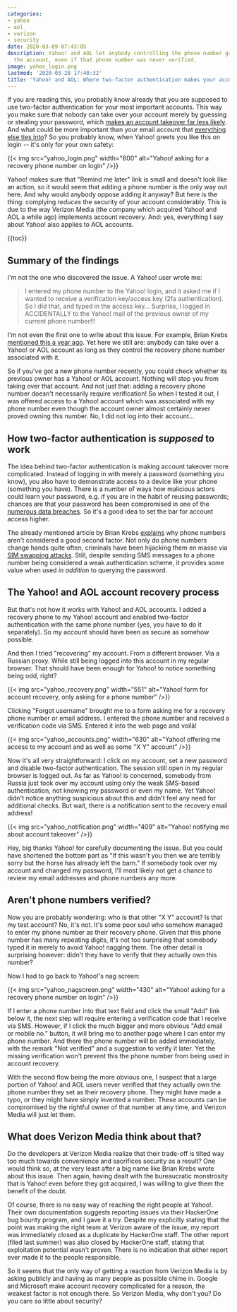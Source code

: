 ```yaml
---
categories:
- yahoo
- aol
- verizon
- security
date: 2020-03-09 07:43:05
description: Yahoo! and AOL let anybody controlling the phone number gain access to
  the account, even if that phone number was never verified.
image: yahoo_login.png
lastmod: '2020-03-28 17:40:32'
title: 'Yahoo! and AOL: Where two-factor authentication makes your account less secure'
---
```


If you are reading this, you probably know already that you are supposed to use two-factor authentication for your most important accounts. This way you make sure that nobody can take over your account merely by guessing or stealing your password, which [makes an account takeover far less likely](https://security.googleblog.com/2019/05/new-research-how-effective-is-basic.html). And what could be more important than your email account that [everything else ties into](https://krebsonsecurity.com/2013/06/the-value-of-a-hacked-email-account/)? So you probably know, when Yahoo! greets you like this on login -- it's only for your own safety:

{{< img src="yahoo_login.png" width="600" alt="Yahoo! asking for a recovery phone number on login" />}}

Yahoo! makes sure that "Remind me later" link is small and doesn't look like an action, so it would seem that adding a phone number is the only way out here. And why would anybody oppose adding it anyway? But here is the thing: complying *reduces* the security of your account considerably. This is due to the way Verizon Media (the company which acquired Yahoo! and AOL a while ago) implements account recovery. And: yes, everything I say about Yahoo! also applies to AOL accounts.

{{toc}}

## Summary of the findings

I'm not the one who discovered the issue. A Yahoo! user wrote me:

> I entered my phone number to the Yahoo! login, and it asked me if I wanted to receive a verification key/access key (2fa authentication). So I did that, and typed in the access key...
> Surprise, I logged in ACCIDENTALLY to the Yahoo! mail of the previous owner of my current phone number!!!

I'm not even the first one to write about this issue. For example, Brian Krebs [mentioned this a year ago](https://krebsonsecurity.com/2019/03/why-phone-numbers-stink-as-identity-proof/). Yet here we still are: anybody can take over a Yahoo! or AOL account as long as they control the recovery phone number associated with it.

So if you've got a new phone number recently, you could check whether its previous owner has a Yahoo! or AOL account. Nothing will stop you from taking over that account. And not just that: adding a recovery phone number doesn't necessarily require verification! So when I tested it out, I was offered access to a Yahoo! account which was associated with my phone number even though the account owner almost certainly never proved owning this number. No, I did not log into their account...

## How two-factor authentication is *supposed* to work

The idea behind two-factor authentication is making account takeover more complicated. Instead of logging in with merely a password (something you know), you also have to demonstrate access to a device like your phone (something you have). There is a number of ways how malicious actors could learn your password, e.g. if you are in the habit of reusing passwords; chances are that your password has been compromised in one of the [numerous data breaches](https://haveibeenpwned.com/). So it's a good idea to set the bar for account access higher.

The already mentioned article by Brian Krebs [explains](https://krebsonsecurity.com/2019/03/why-phone-numbers-stink-as-identity-proof/) why phone numbers aren't considered a good second factor. Not only do phone numbers change hands quite often, criminals have been hijacking them en masse via [SIM swapping attacks](https://en.wikipedia.org/wiki/SIM_swap_scam). Still, despite sending SMS messages to a phone number being considered a weak authentication scheme, it provides some value when used *in addition* to querying the password.

## The Yahoo! and AOL account recovery process

But that's not how it works with Yahoo! and AOL accounts. I added a recovery phone to my Yahoo! account and enabled two-factor authentication with the same phone number (yes, you have to do it separately). So my account should have been as secure as somehow possible.

And then I tried "recovering" my account. From a different browser. Via a Russian proxy. While still being logged into this account in my regular browser. That should have been enough for Yahoo! to notice something being odd, right?

{{< img src="yahoo_recovery.png" width="551" alt="Yahoo! form for account recovery, only asking for a phone number" />}}

Clicking "Forgot username" brought me to a form asking me for a recovery phone number or email address. I entered the phone number and received a verification code via SMS. Entered it into the web page and voilà!

{{< img src="yahoo_accounts.png" width="630" alt="Yahoo! offering me access to my account and as well as some \"X Y\" account" />}}

Now it's all very straightforward: I click on my account, set a new password and disable two-factor authentication. The session still open in my regular browser is logged out. As far as Yahoo! is concerned, somebody from Russia just took over my account using only the weak SMS-based authentication, not knowing my password or even my name. Yet Yahoo! didn't notice anything suspicious about this and didn't feel any need for additional checks. But wait, there is a notification sent to the recovery email address!

{{< img src="yahoo_notification.png" width="409" alt="Yahoo! notifying me about account takeover" />}}

Hey, big thanks Yahoo! for carefully documenting the issue. But you could have shortened the bottom part as "If this wasn't you then we are terribly sorry but the horse has already left the barn." If somebody took over my account and changed my password, I'll most likely not get a chance to review my email addresses and phone numbers any more.

## Aren't phone numbers verified?

Now you are probably wondering: who is that other "X Y" account? Is that my test account? No, it's not. It's some poor soul who somehow managed to enter my phone number as their recovery phone. Given that this phone number has many repeating digits, it's not too surprising that somebody typed it in merely to avoid Yahoo! nagging them. The other detail is surprising however: didn't they have to verify that they actually own this number?

Now I had to go back to Yahoo!'s nag screen:

{{< img src="yahoo_nagscreen.png" width="430" alt="Yahoo! asking for a recovery phone number on login" />}}

If I enter a phone number into that text field and click the small "Add" link below it, the next step will require entering a verification code that I receive via SMS. However, if I click the much bigger and more obvious "Add email or mobile no." button, it will bring me to another page where I can enter my phone number. And there the phone number will be added immediately, with the remark "Not verified" and a suggestion to verify it later. Yet the missing verification won't prevent this the phone number from being used in account recovery.

With the second flow being the more obvious one, I suspect that a large portion of Yahoo! and AOL users never verified that they actually own the phone number they set as their recovery phone. They might have made a typo, or they might have simply invented a number. These accounts can be compromised by the rightful owner of that number at any time, and Verizon Media will just let them.

## What does Verizon Media think about that?

Do the developers at Verizon Media realize that their trade-off is tilted way too much towards convenience and sacrifices security as a result? One would think so, at the very least after a big name like Brian Krebs wrote about this issue. Then again, having dealt with the bureaucratic monstrosity that is Yahoo! even before they got acquired, I was willing to give them the benefit of the doubt.

Of course, there is no easy way of reaching the right people at Yahoo!. Their own documentation suggests reporting issues via their HackerOne bug bounty program, and I gave it a try. Despite my explicitly stating that the point was making the right team at Verizon aware of the issue, my report was immediately closed as a duplicate by HackerOne staff. The other report (filed last summer) was also closed by HackerOne staff, stating that exploitation potential wasn't proven. There is no indication that either report ever made it to the people responsible.

So it seems that the only way of getting a reaction from Verizon Media is by asking publicly and having as many people as possible chime in. Google and Microsoft make account recovery complicated for a reason, the weakest factor is not enough there. So Verizon Media, why don't you? Do you care so little about security?
